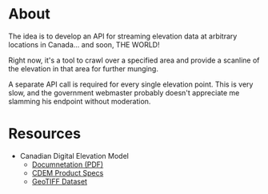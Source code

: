 # About 

The idea is to develop an API for streaming elevation data at arbitrary
locations in Canada... and soon, THE WORLD!


Right now, it's a tool to crawl over a specified area and provide a scanline of
the elevation in that area for further munging.

A separate API call is required for every single elevation point. This is very
slow, and the government webmaster probably doesn't appreciate me slamming his
endpoint without moderation.


# Resources

* Canadian Digital Elevation Model
  * [Documnetation (PDF)](http://ftp.geogratis.gc.ca/pub/nrcan_rncan/elevation/cdem_mnec/doc/CDEM_en.pdf)
  * [CDEM Product Specs](http://ftp.geogratis.gc.ca/pub/nrcan_rncan/elevation/cdem_mnec/doc/archive/CDEM_product_specs_1_0.pdf)
  * [GeoTIFF Dataset](http://ftp.geogratis.gc.ca/pub/nrcan_rncan/elevation/cdem_mnec/)
